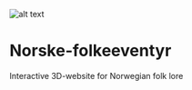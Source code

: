 ![alt text](https://raw.githubusercontent.com/kennsj/Norske-folkeeventyr/blob/master/img/Background.png)

# Norske-folkeeventyr
Interactive 3D-website for Norwegian folk lore

